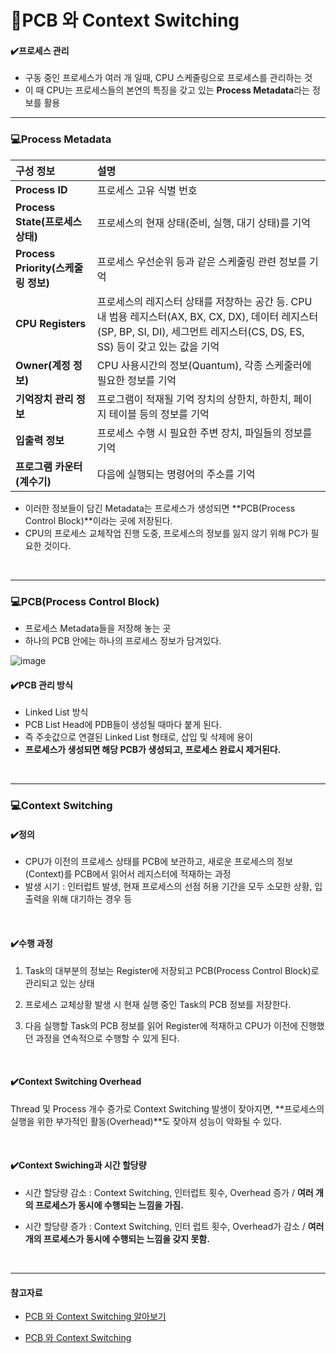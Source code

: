 # 📌PCB 와 Context Switching

#### ✔️프로세스 관리

- 구동 중인 프로세스가 여러 개 일때, CPU 스케줄링으로 프로세스를 관리하는 것
- 이 때 CPU는 프로세스들의 본연의 특징을 갖고 있는 **Process Metadata**라는 정보를 활용

<hr>

### 💻Process Metadata

| 구성 정보                       | 설명                                                                                                                                                                           |
| :------------------------------ | :----------------------------------------------------------------------------------------------------------------------------------------------------------------------------- |
| **Process ID**                      | 프로세스 고유 식별 번호                                                                                                                                                        |
| **Process State(프로세스 상태)**    | 프로세스의 현재 상태(준비, 실행, 대기 상태)를 기억                                                                                                                             |
| **Process Priority(스케줄링 정보)** | 프로세스 우선순위 등과 같은 스케줄링 관련 정보를 기억                                                                                                                          |
| **CPU Registers**                   | 프로세스의 레지스터 상태를 저장하는 공간 등. CPU 내 범용 레지스터(AX, BX, CX, DX), 데이터 레지스터(SP, BP, SI, DI), 세그먼트 레지스터(CS, DS, ES, SS) 등이 갖고 있는 값을 기억 |
| **Owner(계정 정보)**                | CPU 사용시간의 정보(Quantum), 각종 스케줄러에 필요한 정보를 기억                                                                                                               |
| **기억장치 관리 정보**              | 프로그램이 적재될 기억 장치의 상한치, 하한치, 페이지 테이블 등의 정보를 기억                                                                                                   |
| **입출력 정보**                     | 프로세스 수행 시 필요한 주변 장치, 파일들의 정보를 기억                                                                                                                        |
| **프로그램 카운터(계수기)**         | 다음에 실행되는 명령어의 주소를 기억                                                                                                                                           |

- 이러한 정보들이 담긴 Metadata는 프로세스가 생성되면 **PCB(Process Control Block)**이라는 곳에 저장된다.
- CPU의 프로세스 교체작업 진행 도중, 프로세스의 정보를 잃지 않기 위해 PC가 필요한 것이다.
<br>
<hr>


### 💻PCB(Process Control Block)

- 프로세스 Metadata들을 저장해 놓는 곳
- 하나의 PCB 안에는 하나의 프로세스 정보가 담겨있다.

![image](https://user-images.githubusercontent.com/63834758/207347092-5e36a899-989f-4c83-85a5-f3fe83516434.png)

#### ✔️PCB 관리 방식

- Linked List 방식
- PCB List Head에 PDB들이 생성될 때마다 붙게 된다.
- 즉 주솟값으로 연결된 Linked List 형태로, 삽입 및 삭제에 용이
- **프로세스가 생성되면 해당 PCB가 생성되고, 프로세스 완료시 제거된다.**

<br>
<hr>


### 💻Context Switching

#### ✔️정의

- CPU가 이전의 프로세스 상태를 PCB에 보관하고, 새로운 프로세스의 정보(Context)를 PCB에서 읽어서 레지스터에 적재하는 과정
- 발생 시기 : 인터럽트 발생, 현재 프로세스의 선점 허용 기간을 모두 소모한 상황, 입출력을 위해 대기하는 경우 등


<br>

#### ✔️수행 과정

1. Task의 대부분의 정보는 Register에 저장되고 PCB(Process Control Block)로 관리되고 있는 상태

2. 프로세스 교체상황 발생 시 현재 실행 중인 Task의 PCB 정보를 저장한다.

3. 다음 실행할 Task의 PCB 정보를 읽어 Register에 적재하고 CPU가 이전에 진행했던 과정을 연속적으로 수행할 수 있게 된다.


<br>

#### ✔️Context Switching Overhead
Thread 및 Process 개수 증가로 Context Switching 발생이 잦아지면, **프로세스의 실행을 위한 부가적인 활동(Overhead)**도 잦아져 성능이 악화될 수 있다.

<br>

#### ✔️Context Swiching과 시간 할당량
- 시간 할당량 감소 : Context Switching, 인터럽트 횟수, Overhead 증가 / **여러 개의 프로세스가 동시에 수행되는 느낌을 가짐.**

- 시간 할당량 증가 : Context Switching, 인터 럽트 횟수, Overhead가 감소 / **여러 개의 프로세스가 동시에 수행되는 느낌을 갖지 못함.**


<br>
<hr>

#### 참고자료

- [PCB 와 Context Switching 알아보기](https://velog.io/@haero_kim/PCB-%EC%99%80-Context-Switching-%EC%95%8C%EC%95%84%EB%B3%B4%EA%B8%B0)

- [PCB 와 Context Switching](https://velog.io/@heetaeheo/PCB-%EC%99%80-Context-Switching)
